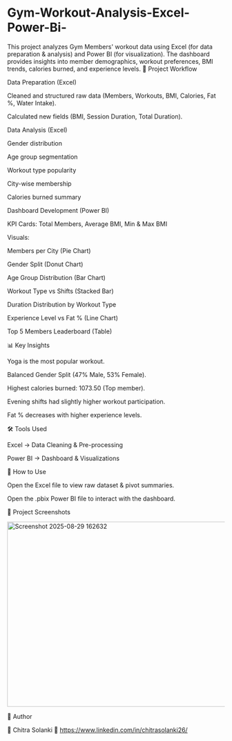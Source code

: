 # Gym-Workout-Analysis-Excel-Power-Bi-
This project analyzes Gym Members' workout data using Excel (for data preparation &amp; analysis) and Power BI (for visualization). The dashboard provides insights into member demographics, workout preferences, BMI trends, calories burned, and experience levels.
📂 Project Workflow

Data Preparation (Excel)

Cleaned and structured raw data (Members, Workouts, BMI, Calories, Fat %, Water Intake).

Calculated new fields (BMI, Session Duration, Total Duration).

Data Analysis (Excel)

Gender distribution

Age group segmentation

Workout type popularity

City-wise membership

Calories burned summary

Dashboard Development (Power BI)

KPI Cards: Total Members, Average BMI, Min & Max BMI

Visuals:

Members per City (Pie Chart)

Gender Split (Donut Chart)

Age Group Distribution (Bar Chart)

Workout Type vs Shifts (Stacked Bar)

Duration Distribution by Workout Type

Experience Level vs Fat % (Line Chart)

Top 5 Members Leaderboard (Table)

📊 Key Insights

Yoga is the most popular workout.

Balanced Gender Split (47% Male, 53% Female).

Highest calories burned: 1073.50 (Top member).

Evening shifts had slightly higher workout participation.

Fat % decreases with higher experience levels.

🛠️ Tools Used

Excel → Data Cleaning & Pre-processing

Power BI → Dashboard & Visualizations

🚀 How to Use

Open the Excel file to view raw dataset & pivot summaries.

Open the .pbix Power BI file to interact with the dashboard.

📌 Project Screenshots

<img width="756" height="427" alt="Screenshot 2025-08-29 162632" src="https://github.com/user-attachments/assets/3e53e1ca-4f5f-4a50-9a1f-f993a81ae00f" />


📎 Author

👤 Chitra Solanki
🔗 https://www.linkedin.com/in/chitrasolanki26/
